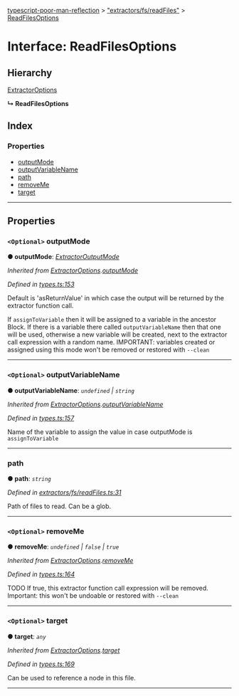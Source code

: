 [typescript-poor-man-reflection](../README.md) > ["extractors/fs/readFiles"](../modules/_extractors_fs_readfiles_.md) > [ReadFilesOptions](../interfaces/_extractors_fs_readfiles_.readfilesoptions.md)

# Interface: ReadFilesOptions

## Hierarchy

 [ExtractorOptions](_types_.extractoroptions.md)

**↳ ReadFilesOptions**

## Index

### Properties

* [outputMode](_extractors_fs_readfiles_.readfilesoptions.md#outputmode)
* [outputVariableName](_extractors_fs_readfiles_.readfilesoptions.md#outputvariablename)
* [path](_extractors_fs_readfiles_.readfilesoptions.md#path)
* [removeMe](_extractors_fs_readfiles_.readfilesoptions.md#removeme)
* [target](_extractors_fs_readfiles_.readfilesoptions.md#target)

---

## Properties

<a id="outputmode"></a>

### `<Optional>` outputMode

**● outputMode**: *[ExtractorOutputMode](../modules/_types_.md#extractoroutputmode)*

*Inherited from [ExtractorOptions](_types_.extractoroptions.md).[outputMode](_types_.extractoroptions.md#outputmode)*

*Defined in [types.ts:153](https://github.com/cancerberoSgx/typescript-poor-man-reflection/blob/3b7b7d6/src/types.ts#L153)*

Default is 'asReturnValue' in which case the output will be returned by the extractor function call.

If `assignToVariable` then it will be assigned to a variable in the ancestor Block. If there is a variable there called `outputVariableName` then that one will be used, otherwise a new variable will be created, next to the extractor call expression with a random name. IMPORTANT: variables created or assigned using this mode won't be removed or restored with `--clean`

___
<a id="outputvariablename"></a>

### `<Optional>` outputVariableName

**● outputVariableName**: *`undefined` \| `string`*

*Inherited from [ExtractorOptions](_types_.extractoroptions.md).[outputVariableName](_types_.extractoroptions.md#outputvariablename)*

*Defined in [types.ts:157](https://github.com/cancerberoSgx/typescript-poor-man-reflection/blob/3b7b7d6/src/types.ts#L157)*

Name of the variable to assign the value in case outputMode is `assignToVariable`

___
<a id="path"></a>

###  path

**● path**: *`string`*

*Defined in [extractors/fs/readFiles.ts:31](https://github.com/cancerberoSgx/typescript-poor-man-reflection/blob/3b7b7d6/src/extractors/fs/readFiles.ts#L31)*

Path of files to read. Can be a glob.

___
<a id="removeme"></a>

### `<Optional>` removeMe

**● removeMe**: *`undefined` \| `false` \| `true`*

*Inherited from [ExtractorOptions](_types_.extractoroptions.md).[removeMe](_types_.extractoroptions.md#removeme)*

*Defined in [types.ts:164](https://github.com/cancerberoSgx/typescript-poor-man-reflection/blob/3b7b7d6/src/types.ts#L164)*

TODO If true, this extractor function call expression will be removed. Important: this won't be undoable or restored with `--clean`

___
<a id="target"></a>

### `<Optional>` target

**● target**: *`any`*

*Inherited from [ExtractorOptions](_types_.extractoroptions.md).[target](_types_.extractoroptions.md#target)*

*Defined in [types.ts:169](https://github.com/cancerberoSgx/typescript-poor-man-reflection/blob/3b7b7d6/src/types.ts#L169)*

Can be used to reference a node in this file.

___

